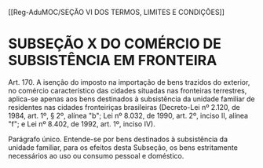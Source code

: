 [[Reg-AduMOC/SEÇÃO VI DOS TERMOS, LIMITES E CONDIÇÕES]]

# SUBSEÇÃO X DO COMÉRCIO DE SUBSISTÊNCIA EM FRONTEIRA

Art. 170. A isenção do imposto na importação de bens
trazidos do exterior, no comércio característico das cidades
situadas nas fronteiras terrestres, aplica-se apenas aos bens
destinados à subsistência da unidade familiar de residentes
nas cidades fronteiriças brasileiras (Decreto-Lei nº 2.120, de
1984, art. 1º, § 2º, alínea "b"; Lei nº 8.032, de 1990, art. 2º,
inciso II, alínea "f"; e Lei nº 8.402, de 1992, art. 1º, inciso IV).

Parágrafo único. Entende-se por bens destinados à
subsistência da unidade familiar, para os efeitos desta
Subseção, os bens estritamente necessários ao uso ou
consumo pessoal e doméstico.